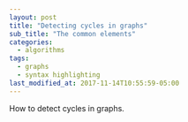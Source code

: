 ```yaml
---
layout: post
title: "Detecting cycles in graphs"
sub_title: "The common elements"
categories:
  - algorithms
tags:
  - graphs
  - syntax highlighting
last_modified_at: 2017-11-14T10:55:59-05:00
---
```


How to detect cycles in graphs.

